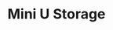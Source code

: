---
title: "Mini U Storage"
url: /denver/mini-u-storage-east-mississippi-avenue/
shop: doityourself
---